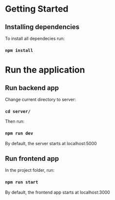 # Getting Started

## Installing dependencies

To install all dependecies run:

### `npm install`

# Run the application

## Run backend app

Change current directory to server:

### `cd server/`

Then run:

### `npm run dev`

By default, the server starts at localhost:5000

## Run frontend app

In the project folder, run:

### `npm run start`

By default, the frontend app starts at localhost:3000